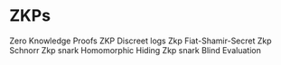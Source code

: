 # ZKPs
Zero Knowledge Proofs
ZKP Discreet logs
Zkp Fiat-Shamir-Secret
Zkp Schnorr
Zkp snark Homomorphic Hiding
Zkp snark Blind Evaluation